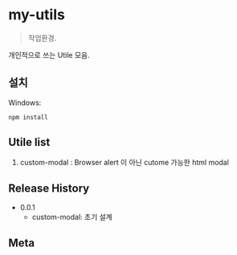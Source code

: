 # my-utils
> 작업환경.

개인적으로 쓰는 Utile 모음.

## 설치


Windows:

```sh
npm install
```

## Utile list

1. custom-modal : Browser alert 이 아닌 cutome 가능한 html modal


## Release History

* 0.0.1
    * custom-modal: 초기 설계

## Meta
